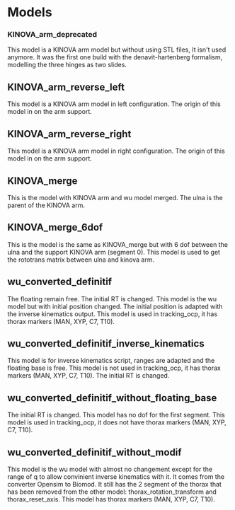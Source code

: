 # Models

### KINOVA_arm_deprecated
This model is a KINOVA arm model but without using STL files, It isn't used anymore. It was the first one build with the denavit-hartenberg formalism, modelling the three hinges as two slides.

## KINOVA_arm_reverse_left
This model is a KINOVA arm model in left configuration. The origin of this model in on the arm support.

## KINOVA_arm_reverse_right
This model is a KINOVA arm model in right configuration. The origin of this model in on the arm support.

## KINOVA_merge
This is the model with KINOVA arm and wu model merged. The ulna is the parent of the KINOVA arm.

## KINOVA_merge_6dof
This is the model is the same as KINOVA_merge but with 6 dof between the ulna and the support KINOVA arm (segment 0).
This model is used to get the rototrans matrix between ulna and kinova arm.

## wu_converted_definitif
The floating remain free. The initial RT is changed. This model is the wu model but with initial position changed. The initial position is adapted with the inverse kinematics output.
This model is used in tracking_ocp, it has thorax markers (MAN, XYP, C7, T10).

## wu_converted_definitif_inverse_kinematics
This model is for inverse kinematics script, ranges are adapted and the floating base is free.
This model is not used in tracking_ocp, it has thorax markers (MAN, XYP, C7, T10).
The initial RT is changed.

## wu_converted_definitif_without_floating_base
The initial RT is changed. This model has no dof for the first segment. 
This model is used in tracking_ocp, it does not have thorax markers (MAN, XYP, C7, T10).


## wu_converted_definitif_without_modif
This model is the wu model with almost no changement except for the range of q to allow convinient inverse kinematics with it. It comes from the converter Opensim to Biomod. It still has the 2 segment of the thorax that has been removed from the other model: thorax_rotation_transform and thorax_reset_axis.
This model has thorax markers (MAN, XYP, C7, T10).
